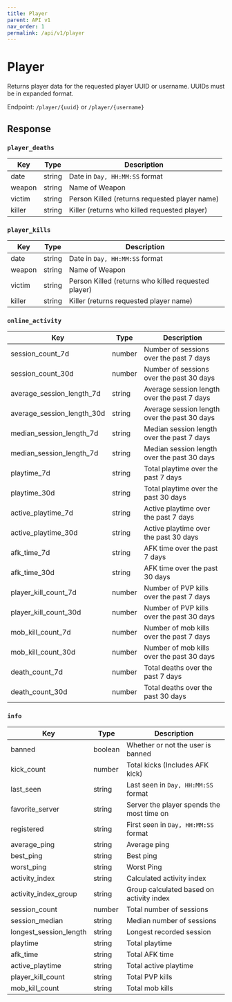 ```yaml
---
title: Player
parent: API v1
nav_order: 1
permalink: /api/v1/player
---
```


# Player

Returns player data for the requested player UUID or username. UUIDs must be in expanded format.

Endpoint: `/player/{uuid}` or `/player/{username}`

## Response
### `player_deaths`

| Key    | Type   | Description                                     |
|--------|--------|-------------------------------------------------|
| date   | string | Date in  `Day, HH:MM:SS` format                 |
| weapon | string | Name of Weapon                                  |
| victim | string | Person Killed \(returns requested player name\) |
| killer | string | Killer \(returns who killed requested player\)  |

### `player_kills`

| Key    | Type   | Description                                           |
|--------|--------|-------------------------------------------------------|
| date   | string | Date in  `Day, HH:MM:SS` format                       |
| weapon | string | Name of Weapon                                        |
| victim | string | Person Killed \(returns who killed requested player\) |
| killer | string | Killer \(returns requested player name\)              |

### `online_activity`

| Key                           | Type   | Description                                  |
|-------------------------------|--------|----------------------------------------------|
| session\_count\_7d            | number | Number of sessions over the past 7 days      |
| session\_count\_30d           | number | Number of sessions over the past 30 days     |
| average\_session\_length\_7d  | string | Average session length over the past 7 days  |
| average\_session\_length\_30d | string | Average session length over the past 30 days |
| median\_session\_length\_7d   | string | Median session length over the past 7 days   |
| median\_session\_length\_7d   | string | Median session length over the past 30 days  |
| playtime\_7d                  | string | Total playtime over the past 7 days          |
| playtime\_30d                 | string | Total playtime over the past 30 days         |
| active\_playtime\_7d          | string | Active playtime over the past 7 days         |
| active\_playtime\_30d         | string | Active playtime over the past 30 days        |
| afk\_time\_7d                 | string | AFK time over the past 7 days                |
| afk\_time\_30d                | string | AFK time over the past 30 days               |
| player\_kill\_count\_7d       | number | Number of PVP kills over the past 7 days     |
| player\_kill\_count\_30d      | number | Number of PVP kills over the past 30 days    |
| mob\_kill\_count\_7d          | number | Number of mob kills over the past 7 days     |
| mob\_kill\_count\_30d         | number | Number of mob kills over the past 30 days    |
| death\_count\_7d              | number | Total deaths over the past 7 days            |
| death\_count\_30d             | number | Total deaths over the past 30 days           |

### `info`

| Key                      | Type    | Description                               |
|--------------------------|---------|-------------------------------------------|
| banned                   | boolean | Whether or not the user is banned         |
| kick\_count              | number  | Total kicks (Includes AFK kick)         |
| last\_seen               | string  | Last seen in `Day, HH:MM:SS` format      |
| favorite\_server         | string  | Server the player spends the most time on |
| registered               | string  | First seen in `Day, HH:MM:SS` format     |
| average\_ping            | string  | Average ping                              |
| best\_ping               | string  | Best ping                                 |
| worst\_ping              | string  | Worst Ping                                |
| activity\_index          | string  | Calculated activity index                 |
| activity\_index\_group   | string  | Group calculated based on activity index  |
| session\_count           | number  | Total number of sessions                  |
| session\_median          | string  | Median number of sessions                 |
| longest\_session\_length | string  | Longest recorded session                  |
| playtime                 | string  | Total playtime                            |
| afk\_time                | string  | Total AFK time                            |
| active\_playtime         | string  | Total active playtime                     |
| player\_kill\_count      | string  | Total PVP kills                           |
| mob\_kill\_count         | string  | Total mob kills                           |


